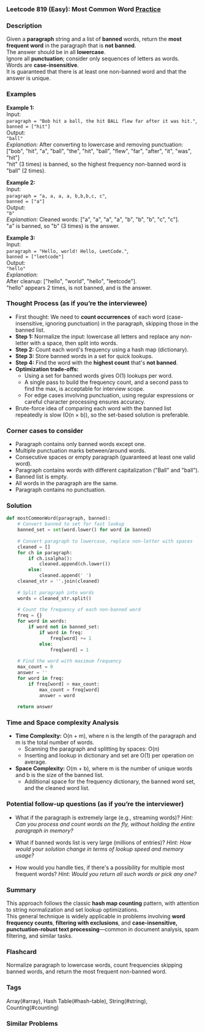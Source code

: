 ### Leetcode 819 (Easy): Most Common Word [Practice](https://leetcode.com/problems/most-common-word)

### Description  
Given a **paragraph** string and a list of **banned** words, return the **most frequent word** in the paragraph that is **not banned**.  
The answer should be in all **lowercase**.  
Ignore all **punctuation**; consider only sequences of letters as words.  
Words are **case-insensitive**.  
It is guaranteed that there is at least one non-banned word and that the answer is unique.

### Examples  

**Example 1:**  
Input:  
`paragraph = "Bob hit a ball, the hit BALL flew far after it was hit."`,  
`banned = ["hit"]`  
Output:  
`"ball"`  
*Explanation:*
After converting to lowercase and removing punctuation:  
["bob", "hit", "a", "ball", "the", "hit", "ball", "flew", "far", "after", "it", "was", "hit"]  
"hit" (3 times) is banned, so the highest frequency non-banned word is "ball" (2 times).

**Example 2:**  
Input:  
`paragraph = "a, a, a, a, b,b,b,c, c"`,  
`banned = ["a"]`  
Output:  
`"b"`  
*Explanation:*
Cleaned words: ["a", "a", "a", "a", "b", "b", "b", "c", "c"].  
"a" is banned, so "b" (3 times) is the answer.

**Example 3:**  
Input:  
`paragraph = "Hello, world! Hello, LeetCode."`,  
`banned = ["leetcode"]`  
Output:  
`"hello"`  
*Explanation:*  
After cleanup: ["hello", "world", "hello", "leetcode"].  
"hello" appears 2 times, is not banned, and is the answer.

### Thought Process (as if you’re the interviewee)  
- First thought: We need to **count occurrences** of each word (case-insensitive, ignoring punctuation) in the paragraph, skipping those in the banned list.
- **Step 1:** Normalize the input: lowercase all letters and replace any non-letter with a space, then split into words.
- **Step 2:** Count each word's frequency using a hash map (dictionary).
- **Step 3:** Store banned words in a set for quick lookups.
- **Step 4:** Find the word with the **highest count** that's **not banned**.
- **Optimization trade-offs:**  
    - Using a set for banned words gives O(1) lookups per word.
    - A single pass to build the frequency count, and a second pass to find the max, is acceptable for interview scope.
    - For edge cases involving punctuation, using regular expressions or careful character processing ensures accuracy.
- Brute-force idea of comparing each word with the banned list repeatedly is slow (O(n × b)), so the set-based solution is preferable.

### Corner cases to consider  
- Paragraph contains only banned words except one.
- Multiple punctuation marks between/around words.
- Consecutive spaces or empty paragraph (guaranteed at least one valid word).
- Paragraph contains words with different capitalization ("Ball" and "ball").
- Banned list is empty.
- All words in the paragraph are the same.
- Paragraph contains no punctuation.

### Solution

```python
def mostCommonWord(paragraph, banned):
    # Convert banned to set for fast lookup
    banned_set = set(word.lower() for word in banned)
    
    # Convert paragraph to lowercase, replace non-letter with spaces
    cleaned = []
    for ch in paragraph:
        if ch.isalpha():
            cleaned.append(ch.lower())
        else:
            cleaned.append(' ')
    cleaned_str = ''.join(cleaned)
    
    # Split paragraph into words
    words = cleaned_str.split()
    
    # Count the frequency of each non-banned word
    freq = {}
    for word in words:
        if word not in banned_set:
            if word in freq:
                freq[word] += 1
            else:
                freq[word] = 1
    
    # Find the word with maximum frequency
    max_count = 0
    answer = ''
    for word in freq:
        if freq[word] > max_count:
            max_count = freq[word]
            answer = word
    
    return answer
```

### Time and Space complexity Analysis  

- **Time Complexity:** O(n + m), where n is the length of the paragraph and m is the total number of words.  
    - Scanning the paragraph and splitting by spaces: O(n)
    - Inserting and lookup in dictionary and set are O(1) per operation on average.
- **Space Complexity:** O(m + b), where m is the number of unique words and b is the size of the banned list.
    - Additional space for the frequency dictionary, the banned word set, and the cleaned word list.

### Potential follow-up questions (as if you’re the interviewer)  

- What if the paragraph is extremely large (e.g., streaming words)?
  *Hint: Can you process and count words on the fly, without holding the entire paragraph in memory?*

- What if banned words list is very large (millions of entries)?
  *Hint: How would your solution change in terms of lookup speed and memory usage?*

- How would you handle ties, if there's a possibility for multiple most frequent words?
  *Hint: Would you return all such words or pick any one?*

### Summary
This approach follows the classic **hash map counting** pattern, with attention to string normalization and set lookup optimizations.  
This general technique is widely applicable in problems involving **word frequency counts**, **filtering with exclusions**, and **case-insensitive, punctuation-robust text processing**—common in document analysis, spam filtering, and similar tasks.


### Flashcard
Normalize paragraph to lowercase words, count frequencies skipping banned words, and return the most frequent non-banned word.

### Tags
Array(#array), Hash Table(#hash-table), String(#string), Counting(#counting)

### Similar Problems
